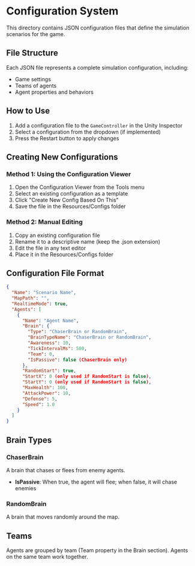 # Configuration System

This directory contains JSON configuration files that define the simulation scenarios for the game.

## File Structure

Each JSON file represents a complete simulation configuration, including:
- Game settings
- Teams of agents
- Agent properties and behaviors

## How to Use

1. Add a configuration file to the `GameController` in the Unity Inspector
2. Select a configuration from the dropdown (if implemented)
3. Press the Restart button to apply changes

## Creating New Configurations

### Method 1: Using the Configuration Viewer
1. Open the Configuration Viewer from the Tools menu
2. Select an existing configuration as a template
3. Click "Create New Config Based On This"
4. Save the file in the Resources/Configs folder

### Method 2: Manual Editing
1. Copy an existing configuration file
2. Rename it to a descriptive name (keep the .json extension)
3. Edit the file in any text editor
4. Place it in the Resources/Configs folder

## Configuration File Format

```json
{
  "Name": "Scenario Name",
  "MapPath": "",
  "RealtimeMode": true,
  "Agents": [
    {
      "Name": "Agent Name",
      "Brain": {
        "Type": "ChaserBrain or RandomBrain",
        "BrainTypeName": "ChaserBrain or RandomBrain",
        "Awareness": 10,
        "TickIntervalMs": 500,
        "Team": 0,
        "IsPassive": false (ChaserBrain only)
      },
      "RandomStart": true,
      "StartX": 0 (only used if RandomStart is false),
      "StartY": 0 (only used if RandomStart is false),
      "MaxHealth": 100,
      "AttackPower": 10,
      "Defense": 5,
      "Speed": 1.0
    }
  ]
}
```

## Brain Types

### ChaserBrain
A brain that chases or flees from enemy agents.

- **IsPassive**: When true, the agent will flee; when false, it will chase enemies

### RandomBrain
A brain that moves randomly around the map.

## Teams

Agents are grouped by team (Team property in the Brain section). Agents on the same team work together.